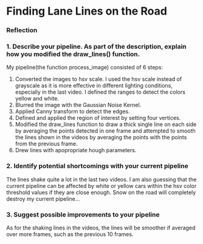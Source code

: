 # **Finding Lane Lines on the Road** 


### Reflection

### 1. Describe your pipeline. As part of the description, explain how you modified the draw_lines() function.

My pipeline(the function process_image) consisted of 6 steps:

1. Converted the images to hsv scale. I used the hsv scale instead of grayscale as it is more effective in different lighting conditions, especially in the last video. I defined the ranges to detect the colors yellow and white.
2. Blurred the image with the Gaussian Noise Kernel.
3. Applied Canny transform to detect the edges.
4. Defined and applied the region of interest by setting four vertices.
5. Modified the draw_lines function to draw a thick single line on each side by averaging the points detected in one frame and attempted to smooth the lines shown in the videos by averaging the points with the points from the previous frame.
6. Drew lines with apopropriate hough parameters.



### 2. Identify potential shortcomings with your current pipeline

The lines shake quite a lot in the last two videos.
I am also guessing that the current pipeline can be affected by white or yellow cars within the hsv color threshold values if they are close enough.
Snow on the road will completely destroy my current pipeline...

### 3. Suggest possible improvements to your pipeline

As for the shaking lines in the videos, the lines will be smoother if averaged over more frames, such as the previous 10 frames.
